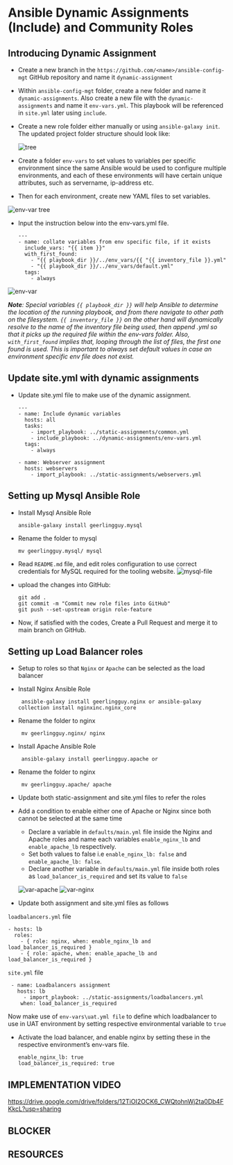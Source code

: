 # Ansible Dynamic Assignments (Include) and Community Roles

## Introducing Dynamic Assignment

- Create a new branch in the `https://github.com/<name>/ansible-config-mgt` GitHub repository and name it `dynamic-assignment`
- Within `ansible-config-mgt` folder, create a new folder and name it `dynamic-assignments`. Also create a new file with the `dynamic-assignments` and name it `env-vars.yml`. 
This playbook will be referenced in `site.yml` later using `include`.
- Create a new role folder either manually or using `ansible-galaxy init`. The updated project folder structure should look like:

  ![tree](https://user-images.githubusercontent.com/30922643/115919656-09f14a80-a471-11eb-91b8-763a5f974b09.PNG)

- Create a folder `env-vars` to set values to variables per specific environment since the same Ansible would be used to configure multiple environments, and each of these environments will have certain unique attributes, such as servername, ip-address etc.
- Then for each environment, create new YAML files to set variables. 

![env-var tree](https://user-images.githubusercontent.com/30922643/115921530-84bb6500-a473-11eb-9378-6572ab4c4ecf.PNG)

- Input the instruction below into the env-vars.yml file.

      ---
      - name: collate variables from env specific file, if it exists
        include_vars: "{{ item }}"
        with_first_found:
          - "{{ playbook_dir }}/../env_vars/{{ "{{ inventory_file }}.yml"
          - "{{ playbook_dir }}/../env_vars/default.yml"
        tags:
          - always

![env-var ](https://user-images.githubusercontent.com/30922643/115923380-0dd39b80-a476-11eb-937e-a7f1040f296a.PNG)

***Note**: Special variables `{{ playbook_dir }}` will help Ansible to determine the location of the running playbook, and from there navigate to other path on the filesystem. `{{ inventory_file }}` on the other hand will dynamically resolve to the name of the inventory file being used, then append .yml so that it picks up the required file within the env-vars folder.
Also, `with_first_found` implies that, looping through the list of files, the first one found is used. This is important to always set default values in case an environment specific env file does not exist.*

## Update site.yml with dynamic assignments

- Update site.yml file to make use of the dynamic assignment.

      ---
      - name: Include dynamic variables 
        hosts: all
        tasks:
          - import_playbook: ../static-assignments/common.yml 
          - include_playbook: ../dynamic-assignments/env-vars.yml
        tags:
          - always

      - name: Webserver assignment
        hosts: webservers
          - import_playbook: ../static-assignments/webservers.yml

## Setting up Mysql Ansible Role

- Install Mysql Ansible Role 

      ansible-galaxy install geerlingguy.mysql 
      
- Rename the folder to mysql

      mv geerlingguy.mysql/ mysql
      
- Read `README.md` file, and edit roles configuration to use correct credentials for MySQL required for the tooling website.
 ![mysql-file](https://user-images.githubusercontent.com/30922643/115928087-7b36fa80-a47d-11eb-8a65-9dc4e9f26693.PNG)

- upload the changes into GitHub:

      git add .
      git commit -m "Commit new role files into GitHub"
      git push --set-upstream origin role-feature
 
 - Now, if satisfied with the codes, Create a Pull Request and merge it to main branch on GitHub.

## Setting up Load Balancer roles

- Setup to roles so that `Nginx` or `Apache` can be selected as the load balancer
- Install Nginx Ansible Role

       ansible-galaxy install geerlingguy.nginx or ansible-galaxy collection install nginxinc.nginx_core

- Rename the folder to nginx

       mv geerlingguy.nginx/ nginx
       
- Install Apache Ansible Role

       ansible-galaxy install geerlingguy.apache or 

- Rename the folder to nginx

       mv geerlingguy.apache/ apache
       
- Update both static-assignment and site.yml files to refer the roles
- Add a condition to enable either one of Apache or Nginx since both cannot be selected at the same time
    -  Declare a variable in `defaults/main.yml` file inside the Nginx and Apache roles and name each variables `enable_nginx_lb` and `enable_apache_lb` respectively.
    -  Set both values to false i.e `enable_nginx_lb: false` and `enable_apache_lb: false`.
    -  Declare another variable in `defaults/main.yml` file inside both roles as `load_balancer_is_required` and set its value to `false`
    
    ![var-apache](https://user-images.githubusercontent.com/30922643/116752264-3bcc5900-a9fd-11eb-87ba-a8bfb4651fe9.PNG)
    ![var-nginx](https://user-images.githubusercontent.com/30922643/116752276-40910d00-a9fd-11eb-871f-395ee5abe98e.PNG)

- Update both assignment and site.yml files as follows
  
 `loadbalancers.yml` file

    - hosts: lb
      roles:
        - { role: nginx, when: enable_nginx_lb and load_balancer_is_required }
        - { role: apache, when: enable_apache_lb and load_balancer_is_required }

`site.yml` file

     - name: Loadbalancers assignment
       hosts: lb
         - import_playbook: ../static-assignments/loadbalancers.yml
        when: load_balancer_is_required  
        
Now make use of `env-vars\uat.yml file` to define which loadbalancer to use in UAT environment by setting respective environmental variable to `true`

- Activate the load balancer, and enable nginx by setting these in the respective environment’s env-vars file.

      enable_nginx_lb: true
      load_balancer_is_required: true

## IMPLEMENTATION VIDEO
https://drive.google.com/drive/folders/12TiOI2OCK6_CWQtohnWj2ta0Db4FKkcL?usp=sharing

## BLOCKER

## RESOURCES

